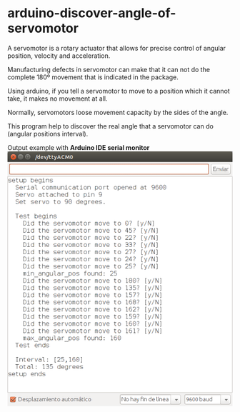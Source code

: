 arduino-discover-angle-of-servomotor
====================================

A servomotor is a rotary actuator that allows for precise control of angular position, velocity and acceleration.

Manufacturing defects in servomotor can make that it can not do the complete 180º movement that is indicated in the package.

Using arduino, if you tell a servomotor to move to a position which it cannot take, it makes no movement at all.

Normally, servomotors loose movement capacity by the sides of the angle.

This program help to discover the real angle that a servomotor can do (angular positions interval).


Output example with **Arduino IDE serial monitor**
![output example](img/output_example.png)
